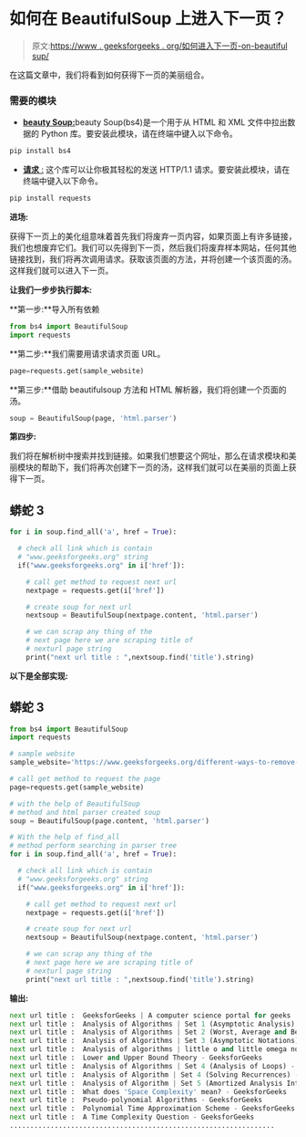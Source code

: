 # 如何在 BeautifulSoup 上进入下一页？

> 原文:[https://www . geeksforgeeks . org/如何进入下一页-on-beautiful sup/](https://www.geeksforgeeks.org/how-to-get-the-next-page-on-beautifulsoup/)

在这篇文章中，我们将看到如何获得下一页的美丽组合。

### 需要的模块

*   [**beauty Soup:**](https://www.geeksforgeeks.org/how-to-scrape-websites-with-beautifulsoup-and-python/)beauty Soup(bs4)是一个用于从 HTML 和 XML 文件中拉出数据的 Python 库。要安装此模块，请在终端中键入以下命令。

```py
pip install bs4
```

*   [**请求** :](https://www.geeksforgeeks.org/python-requests-tutorial/) 这个库可以让你极其轻松的发送 HTTP/1.1 请求。要安装此模块，请在终端中键入以下命令。

```py
pip install requests
```

**进场:**

获得下一页上的美化组意味着首先我们将废弃一页内容，如果页面上有许多链接，我们也想废弃它们。我们可以先得到下一页，然后我们将废弃样本网站，任何其他链接找到，我们将再次调用请求。获取该页面的方法，并将创建一个该页面的汤。这样我们就可以进入下一页。

**让我们一步步执行脚本:**

**第一步:**导入所有依赖

```py
from bs4 import BeautifulSoup
import requests
```

**第二步:**我们需要用请求请求页面 URL。

```py
page=requests.get(sample_website)
```

**第三步:**借助 beautifulsoup 方法和 HTML 解析器，我们将创建一个页面的汤。

```py
soup = BeautifulSoup(page, 'html.parser')
```

**第四步:**

我们将在解析树中搜索并找到链接。如果我们想要这个网址，那么在请求模块和美丽模块的帮助下，我们将再次创建下一页的汤，这样我们就可以在美丽的页面上获得下一页。

## 蟒蛇 3

```py
for i in soup.find_all('a', href = True):

  # check all link which is contain
  # "www.geeksforgeeks.org" string 
  if("www.geeksforgeeks.org" in i['href']):

    # call get method to request next url
    nextpage = requests.get(i['href'])

    # create soup for next url
    nextsoup = BeautifulSoup(nextpage.content, 'html.parser')

    # we can scrap any thing of the
    # next page here we are scraping title of 
    # nexturl page string
    print("next url title : ",nextsoup.find('title').string)
```

**以下是全部实现:**

## 蟒蛇 3

```py
from bs4 import BeautifulSoup
import requests

# sample website
sample_website='https://www.geeksforgeeks.org/different-ways-to-remove-all-the-digits-from-string-in-java/'

# call get method to request the page
page=requests.get(sample_website)

# with the help of BeautifulSoup
# method and html parser created soup
soup = BeautifulSoup(page.content, 'html.parser')

# With the help of find_all
# method perform searching in parser tree
for i in soup.find_all('a', href = True):

  # check all link which is contain
  # "www.geeksforgeeks.org" string 
  if("www.geeksforgeeks.org" in i['href']):

    # call get method to request next url
    nextpage = requests.get(i['href'])

    # create soup for next url
    nextsoup = BeautifulSoup(nextpage.content, 'html.parser')

    # we can scrap any thing of the
    # next page here we are scraping title of 
    # nexturl page string
    print("next url title : ",nextsoup.find('title').string)
```

**输出:**

```py
next url title :  GeeksforGeeks | A computer science portal for geeks
next url title :  Analysis of Algorithms | Set 1 (Asymptotic Analysis) - GeeksforGeeks
next url title :  Analysis of Algorithms | Set 2 (Worst, Average and Best Cases) - GeeksforGeeks
next url title :  Analysis of Algorithms | Set 3 (Asymptotic Notations) - GeeksforGeeks
next url title :  Analysis of algorithms | little o and little omega notations - GeeksforGeeks
next url title :  Lower and Upper Bound Theory - GeeksforGeeks
next url title :  Analysis of Algorithms | Set 4 (Analysis of Loops) - GeeksforGeeks
next url title :  Analysis of Algorithm | Set 4 (Solving Recurrences) - GeeksforGeeks
next url title :  Analysis of Algorithm | Set 5 (Amortized Analysis Introduction) - GeeksforGeeks
next url title :  What does 'Space Complexity' mean? - GeeksforGeeks
next url title :  Pseudo-polynomial Algorithms - GeeksforGeeks
next url title :  Polynomial Time Approximation Scheme - GeeksforGeeks
next url title :  A Time Complexity Question - GeeksforGeeks
................................................................. 
```